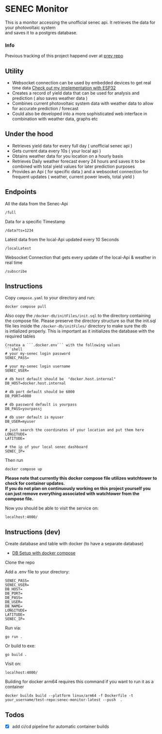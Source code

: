 # SENEC Monitor
This is a monitor accessing the unofficial senec api.
It retrieves the data for your photovoltaic system  
and saves it to a postgres database.  

### Info
Previous tracking of this project happend over at [prev repo](https://github.com/vuoz/senec-monitor)

## Utility
- Websocket connection can be used by embedded devices to get real time data [Check out my implementation with ESP32](https://github.com/vuoz/senec-c)
- Creates a record of yield data that can be used for analysis and prediction ( also saves weather data )
- Combines current photovoltaic system data with weather data to allow for accurate prediction / forecast
- Could also be developed into a more sophisticated web interface in combination with weather data, graphs etc

## Under the hood
- Retrieves yield data for every full day ( unofficial senec api )
- Gets current data every 10s ( your local api )
- Obtains weather data for you location on a hourly basis
- Retrieves Daily weather forecast every 24 hours and saves it to be combined with total yield values for later prediction purposes
- Provides an Api ( for specific data ) and a websocket connection for frequent updates ( weather, current power levels,  total yield )

## Endpoints

All the data from the Senec-Api
```
/full 
```

Data for a specific Timestamp
```
/data?ts=1234
```

Latest data from the local-Api updated every 10 Seconds
```
/localLatest 
```

Websocket Connection that gets every update of the local-Api & weather in real time
```
/subscribe
```
## Instructions

Copy  ```compose.yaml``` to your directory and run:
```shell
docker compose pull
```
Also copy the ```/docker-db/initFiles/init.sql``` to the directory containing the compose file. 
Please preserve the directory structure so that the init.sql file lies inside the ```/docker-db/initFiles/``` directory to make sure the db   
is intialized properly.
This is important as it initializes the database with the required tables
```shell
Createa a ```.docker.env``` with the following values
```shell
# your my-senec login password
SENEC_PASS=

# your my-senec login username
SENEC_USER= 

# db host default should be  "docker.host.internal"
DB_HOST=docker.host.internal

# db port default should be 6000
DB_PORT=6000

# db password default is yourpass
DB_PASS=yourpassj

# db user default is myuser
DB_USER=myuser

# just search the coordinates of your location and put them here
LONGITUDE=
LATITUDE=

# the ip of your local senec dashboard
SENEC_IP=
```
Then run 
```shell
docker compose up
```

**Please note that currently this docker compose file utilizes watchtower to check for container updates.   
If you do not plan on continuously working on this project yourself you can just remove everything associated with watchtower from the compose file.**

Now you should be able to visit the service on:
```shell
localhost:4000/
``` 




## Instructions (dev)

Create database and table with docker (to have a separate database)
- [DB Setup with docker compose](https://github.com/vuoz/senec-monitor-db)

Clone the repo


Add a .env file to your directory:
```shell
SENEC_PASS=
SENEC_USER=
DB_HOST=
DB_PORT=
DB_PASS=
DB_USER=
DB_NAME= 
LONGITUDE=
LATITUDE=
SENEC_IP=
```
Run via:

    go run .

Or build to exe:
    
    go build .

Visit on:
```shell
localhost:4000/
```

Building for docker arm64 requires this command if you want to run it as a container
```shell
docker buildx build --platform linux/arm64 -f Dockerfile -t your_username/test-repo:senec-monitor-latest --push  .
```

## Todos
- [x] add ci/cd pipeline for automatic container builds


